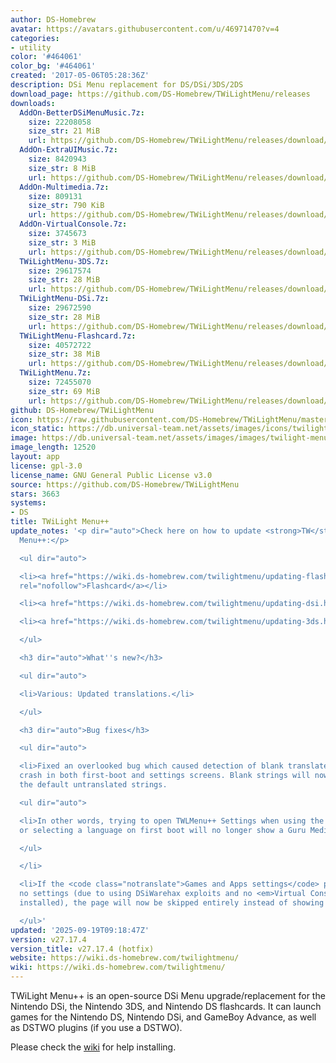 ```yaml
---
author: DS-Homebrew
avatar: https://avatars.githubusercontent.com/u/46971470?v=4
categories:
- utility
color: '#464061'
color_bg: '#464061'
created: '2017-05-06T05:28:36Z'
description: DSi Menu replacement for DS/DSi/3DS/2DS
download_page: https://github.com/DS-Homebrew/TWiLightMenu/releases
downloads:
  AddOn-BetterDSiMenuMusic.7z:
    size: 22208058
    size_str: 21 MiB
    url: https://github.com/DS-Homebrew/TWiLightMenu/releases/download/v27.17.4/AddOn-BetterDSiMenuMusic.7z
  AddOn-ExtraUIMusic.7z:
    size: 8420943
    size_str: 8 MiB
    url: https://github.com/DS-Homebrew/TWiLightMenu/releases/download/v27.17.4/AddOn-ExtraUIMusic.7z
  AddOn-Multimedia.7z:
    size: 809131
    size_str: 790 KiB
    url: https://github.com/DS-Homebrew/TWiLightMenu/releases/download/v27.17.4/AddOn-Multimedia.7z
  AddOn-VirtualConsole.7z:
    size: 3745673
    size_str: 3 MiB
    url: https://github.com/DS-Homebrew/TWiLightMenu/releases/download/v27.17.4/AddOn-VirtualConsole.7z
  TWiLightMenu-3DS.7z:
    size: 29617574
    size_str: 28 MiB
    url: https://github.com/DS-Homebrew/TWiLightMenu/releases/download/v27.17.4/TWiLightMenu-3DS.7z
  TWiLightMenu-DSi.7z:
    size: 29672590
    size_str: 28 MiB
    url: https://github.com/DS-Homebrew/TWiLightMenu/releases/download/v27.17.4/TWiLightMenu-DSi.7z
  TWiLightMenu-Flashcard.7z:
    size: 40572722
    size_str: 38 MiB
    url: https://github.com/DS-Homebrew/TWiLightMenu/releases/download/v27.17.4/TWiLightMenu-Flashcard.7z
  TWiLightMenu.7z:
    size: 72455070
    size_str: 69 MiB
    url: https://github.com/DS-Homebrew/TWiLightMenu/releases/download/v27.17.4/TWiLightMenu.7z
github: DS-Homebrew/TWiLightMenu
icon: https://raw.githubusercontent.com/DS-Homebrew/TWiLightMenu/master/booter/Twilight%2B%2B-animated%20icon-fix.gif
icon_static: https://db.universal-team.net/assets/images/icons/twilight-menu.png
image: https://db.universal-team.net/assets/images/images/twilight-menu.png
image_length: 12520
layout: app
license: gpl-3.0
license_name: GNU General Public License v3.0
source: https://github.com/DS-Homebrew/TWiLightMenu
stars: 3663
systems:
- DS
title: TWiLight Menu++
update_notes: '<p dir="auto">Check here on how to update <strong>TW</strong>i<strong>L</strong>ight
  Menu++:</p>

  <ul dir="auto">

  <li><a href="https://wiki.ds-homebrew.com/twilightmenu/updating-flashcard.html"
  rel="nofollow">Flashcard</a></li>

  <li><a href="https://wiki.ds-homebrew.com/twilightmenu/updating-dsi.html" rel="nofollow">DSi</a></li>

  <li><a href="https://wiki.ds-homebrew.com/twilightmenu/updating-3ds.html" rel="nofollow">3DS</a></li>

  </ul>

  <h3 dir="auto">What''s new?</h3>

  <ul dir="auto">

  <li>Various: Updated translations.</li>

  </ul>

  <h3 dir="auto">Bug fixes</h3>

  <ul dir="auto">

  <li>Fixed an overlooked bug which caused detection of blank translated strings to
  crash in both first-boot and settings screens. Blank strings will now fallback to
  the default untranslated strings.

  <ul dir="auto">

  <li>In other words, trying to open TWLMenu++ Settings when using the French language
  or selecting a language on first boot will no longer show a Guru Meditation Error!</li>

  </ul>

  </li>

  <li>If the <code class="notranslate">Games and Apps settings</code> page contains
  no settings (due to using DSiWarehax exploits and no <em>Virtual Console</em> add-on
  installed), the page will now be skipped entirely instead of showing a blank page.</li>

  </ul>'
updated: '2025-09-19T09:18:47Z'
version: v27.17.4
version_title: v27.17.4 (hotfix)
website: https://wiki.ds-homebrew.com/twilightmenu/
wiki: https://wiki.ds-homebrew.com/twilightmenu/
---
```

TWiLight Menu++ is an open-source DSi Menu upgrade/replacement for the Nintendo DSi, the Nintendo 3DS, and Nintendo DS flashcards. It can launch games for the Nintendo DS, Nintendo DSi, and GameBoy Advance, as well as DSTWO plugins (if you use a DSTWO).

Please check the [wiki](https://wiki.ds-homebrew.com/twilightmenu/) for help installing.